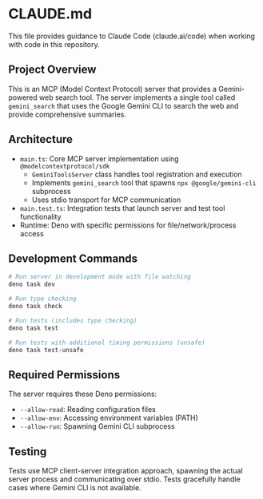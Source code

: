 # CLAUDE.md

This file provides guidance to Claude Code (claude.ai/code) when working with code in this repository.

## Project Overview

This is an MCP (Model Context Protocol) server that provides a Gemini-powered web search tool. The server implements a single tool called `gemini_search` that uses the Google Gemini CLI to search the web and provide comprehensive summaries.

## Architecture

- `main.ts`: Core MCP server implementation using `@modelcontextprotocol/sdk`
  - `GeminiToolsServer` class handles tool registration and execution
  - Implements `gemini_search` tool that spawns `npx @google/gemini-cli` subprocess
  - Uses stdio transport for MCP communication
- `main.test.ts`: Integration tests that launch server and test tool functionality
- Runtime: Deno with specific permissions for file/network/process access

## Development Commands

```bash
# Run server in development mode with file watching
deno task dev

# Run type checking
deno task check

# Run tests (includes type checking)
deno task test

# Run tests with additional timing permissions (unsafe)
deno task test-unsafe
```

## Required Permissions

The server requires these Deno permissions:
- `--allow-read`: Reading configuration files
- `--allow-env`: Accessing environment variables (PATH)
- `--allow-run`: Spawning Gemini CLI subprocess

## Testing

Tests use MCP client-server integration approach, spawning the actual server process and communicating over stdio. Tests gracefully handle cases where Gemini CLI is not available.